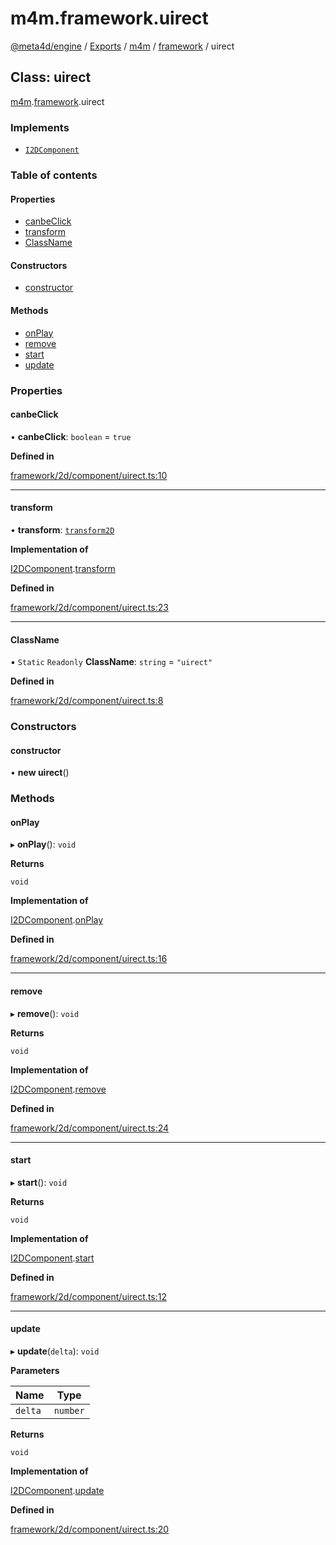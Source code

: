 # m4m.framework.uirect

[@meta4d/engine](../) / [Exports](../modules/) / [m4m](../modules/m4m.md) / [framework](../modules/m4m.framework.md) / uirect

## Class: uirect

[m4m](../modules/m4m.md).[framework](../modules/m4m.framework.md).uirect

### Implements

* [`I2DComponent`](../interfaces/m4m.framework.I2DComponent.md)

### Table of contents

#### Properties

* [canbeClick](m4m.framework.uirect.md#canbeclick)
* [transform](m4m.framework.uirect.md#transform)
* [ClassName](m4m.framework.uirect.md#classname)

#### Constructors

* [constructor](m4m.framework.uirect.md#constructor)

#### Methods

* [onPlay](m4m.framework.uirect.md#onplay)
* [remove](m4m.framework.uirect.md#remove)
* [start](m4m.framework.uirect.md#start)
* [update](m4m.framework.uirect.md#update)

### Properties

#### canbeClick

• **canbeClick**: `boolean` = `true`

**Defined in**

[framework/2d/component/uirect.ts:10](https://github.com/meta4d-me/meta4d-engine/blob/cf6bfe6/src/framework/2d/component/uirect.ts#L10)

***

#### transform

• **transform**: [`transform2D`](m4m.framework.transform2D.md)

**Implementation of**

[I2DComponent](../interfaces/m4m.framework.I2DComponent.md).[transform](../interfaces/m4m.framework.I2DComponent.md#transform)

**Defined in**

[framework/2d/component/uirect.ts:23](https://github.com/meta4d-me/meta4d-engine/blob/cf6bfe6/src/framework/2d/component/uirect.ts#L23)

***

#### ClassName

▪ `Static` `Readonly` **ClassName**: `string` = `"uirect"`

**Defined in**

[framework/2d/component/uirect.ts:8](https://github.com/meta4d-me/meta4d-engine/blob/cf6bfe6/src/framework/2d/component/uirect.ts#L8)

### Constructors

#### constructor

• **new uirect**()

### Methods

#### onPlay

▸ **onPlay**(): `void`

**Returns**

`void`

**Implementation of**

[I2DComponent](../interfaces/m4m.framework.I2DComponent.md).[onPlay](../interfaces/m4m.framework.I2DComponent.md#onplay)

**Defined in**

[framework/2d/component/uirect.ts:16](https://github.com/meta4d-me/meta4d-engine/blob/cf6bfe6/src/framework/2d/component/uirect.ts#L16)

***

#### remove

▸ **remove**(): `void`

**Returns**

`void`

**Implementation of**

[I2DComponent](../interfaces/m4m.framework.I2DComponent.md).[remove](../interfaces/m4m.framework.I2DComponent.md#remove)

**Defined in**

[framework/2d/component/uirect.ts:24](https://github.com/meta4d-me/meta4d-engine/blob/cf6bfe6/src/framework/2d/component/uirect.ts#L24)

***

#### start

▸ **start**(): `void`

**Returns**

`void`

**Implementation of**

[I2DComponent](../interfaces/m4m.framework.I2DComponent.md).[start](../interfaces/m4m.framework.I2DComponent.md#start)

**Defined in**

[framework/2d/component/uirect.ts:12](https://github.com/meta4d-me/meta4d-engine/blob/cf6bfe6/src/framework/2d/component/uirect.ts#L12)

***

#### update

▸ **update**(`delta`): `void`

**Parameters**

| Name    | Type     |
| ------- | -------- |
| `delta` | `number` |

**Returns**

`void`

**Implementation of**

[I2DComponent](../interfaces/m4m.framework.I2DComponent.md).[update](../interfaces/m4m.framework.I2DComponent.md#update)

**Defined in**

[framework/2d/component/uirect.ts:20](https://github.com/meta4d-me/meta4d-engine/blob/cf6bfe6/src/framework/2d/component/uirect.ts#L20)
